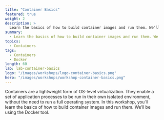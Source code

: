 ```yaml
---
title: "Container Basics"
featured: true
weight: 2
description: >
  Learn the basics of how to build container images and run them. We’ll be using the Docker tool.
summary:
  - Learn the basics of how to build container images and run them. We’ll be using the Docker tool.
topics:
  - Containers
tags:
  - Containers
  - Docker
length: 60
lab: lab-container-basics
logo: "/images/workshops/logo-container-basics.png"
hero: "/images/workshops/workshop-container-basics.png"
---
```


Containers are a lightweight form of OS-level virtualization. They enable a set of application processes to be run in their own isolated environment, without the need to run a full operating system. In this workshop, you’ll learn the basics of how to build container images and run them. We’ll be using the Docker tool.
